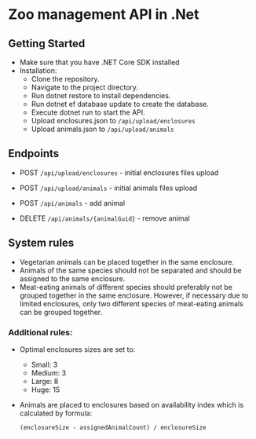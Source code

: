 # Zoo management API in .Net

## Getting Started

 - Make sure that you have .NET Core SDK installed
 - Installation:
    - Clone the repository.
    - Navigate to the project directory.
    - Run dotnet restore to install dependencies.
    - Run dotnet ef database update to create the database.
    - Execute dotnet run to start the API.
    -  Upload enclosures.json to `/api/upload/enclosures`
    - Upload animals.json to `/api/upload/animals`

## Endpoints

- POST `/api/upload/enclosures` - initial enclosures files upload 
- POST `/api/upload/animals` - initial animals files upload 

- POST `/api/animals` - add animal
- DELETE `/api/animals/{animalGuid}` - remove animal
  
## System rules

- Vegetarian animals can be placed together in the same
enclosure.
- Animals of the same species should not be separated and
should be assigned to the same enclosure.
- Meat-eating animals of different species should preferably not
be grouped together in the same enclosure. However, if
necessary due to limited enclosures, only two different species
of meat-eating animals can be grouped together.
### Additional rules:
- Optimal enclosures sizes are set to:
  + Small: 3
  + Medium: 3
  + Large: 8
  + Huge: 15

- Animals are placed to enclosures based on availability index which is calculated by formula:

   `(enclosureSize - assignedAnimalCount) / enclosureSize`
